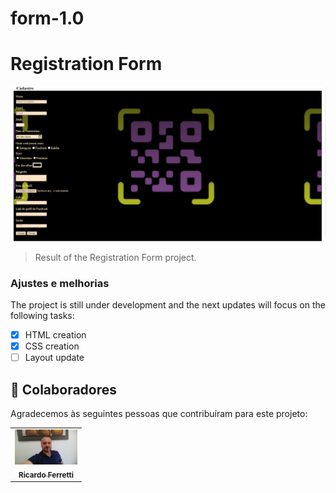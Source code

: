 # form-1.0
# Registration Form

<img src="./assets/form.png" alt="form">

> Result of the Registration Form project.

### Ajustes e melhorias

The project is still under development and the next updates will focus on the following tasks:

- [x] HTML creation
- [x] CSS creation
- [ ] Layout update

## 🤝 Colaboradores

Agradecemos às seguintes pessoas que contribuíram para este projeto:

<table>
  <tr>
    <td align="center">
      <a href="#">
        <img src="./assets/Ricardo Ferretti.jpeg" width="100px;" alt="Foto Ricardo Ferretti"/><br>
        <sub>
          <b>Ricardo Ferretti</b>
        </sub>
      </a>
    </td>
  </tr>
</table>


